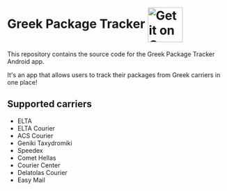 # Greek Package Tracker <a href='https://play.google.com/store/apps/details?id=com.spgrvl.packagetracker'><img style="vertical-align:middle" alt='Get it on Google Play' src='https://play.google.com/intl/en_us/badges/images/generic/en_badge_web_generic.png' height="80px"/></a>

This repository contains the source code for the Greek Package Tracker Android app.

It's an app that allows users to track their packages from Greek carriers in one place!

## Supported carriers

* ELTA
* ELTA Courier
* ACS Courier
* Geniki Taxydromiki
* Speedex
* Comet Hellas
* Courier Center
* Delatolas Courier
* Easy Mail